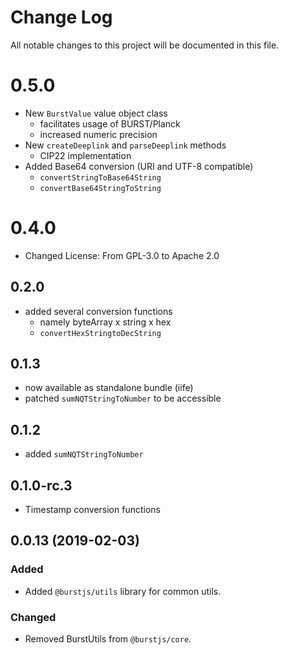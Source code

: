 # Change Log
All notable changes to this project will be documented in this file.

# 0.5.0
- New `BurstValue` value object class 
    - facilitates usage of BURST/Planck
    - increased numeric precision
- New `createDeeplink` and `parseDeeplink` methods
    - CIP22 implementation
- Added Base64 conversion (URI and UTF-8 compatible)
    - `convertStringToBase64String`
    - `convertBase64StringToString`

# 0.4.0
- Changed License: From GPL-3.0 to Apache 2.0

## 0.2.0
- added several conversion functions
    - namely byteArray x string x hex
    - `convertHexStringtoDecString`

## 0.1.3
- now available as standalone bundle (iife)
- patched `sumNQTStringToNumber` to be accessible

## 0.1.2
- added `sumNQTStringToNumber`

## 0.1.0-rc.3
- Timestamp conversion functions

## 0.0.13 (2019-02-03)
### Added
- Added `@burstjs/utils` library for common utils.

### Changed
- Removed BurstUtils from `@burstjs/core`.
